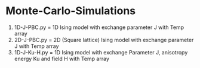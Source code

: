 # Monte-Carlo-Simulations
1. 1D-J-PBC.py = 1D Ising model with exchange parameter J with Temp array 
2. 2D-J-PBC.py = 2D (Square lattice) Ising model with exchange parameter J with Temp array
3. 1D-J-Ku-H.py = 1D Ising model with exchange Parameter J, anisotropy energy Ku and field H with Temp array 
